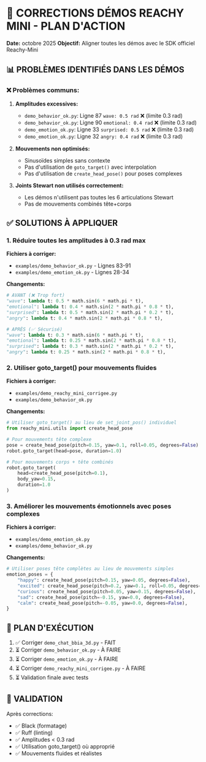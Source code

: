 # 🎯 CORRECTIONS DÉMOS REACHY MINI - PLAN D'ACTION

**Date:** octobre 2025
**Objectif:** Aligner toutes les démos avec le SDK officiel Reachy-Mini

## 📊 PROBLÈMES IDENTIFIÉS DANS LES DÉMOS

### ❌ Problèmes communs:

1. **Amplitudes excessives:**
   - `demo_behavior_ok.py`: Ligne 87 `wave: 0.5 rad` ❌ (limite 0.3 rad)
   - `demo_behavior_ok.py`: Ligne 90 `emotional: 0.4 rad` ❌ (limite 0.3 rad)
   - `demo_emotion_ok.py`: Ligne 33 `surprised: 0.5 rad` ❌ (limite 0.3 rad)
   - `demo_emotion_ok.py`: Ligne 32 `angry: 0.4 rad` ❌ (limite 0.3 rad)

2. **Mouvements non optimisés:**
   - Sinusoïdes simples sans contexte
   - Pas d'utilisation de `goto_target()` avec interpolation
   - Pas d'utilisation de `create_head_pose()` pour poses complexes

3. **Joints Stewart non utilisés correctement:**
   - Les démos n'utilisent pas toutes les 6 articulations Stewart
   - Pas de mouvements combinés tête+corps

## ✅ SOLUTIONS À APPLIQUER

### 1. Réduire toutes les amplitudes à 0.3 rad max

**Fichiers à corriger:**
- `examples/demo_behavior_ok.py` - Lignes 83-91
- `examples/demo_emotion_ok.py` - Lignes 28-34

**Changements:**
```python
# AVANT (❌ Trop fort)
"wave": lambda t: 0.5 * math.sin(6 * math.pi * t),
"emotional": lambda t: 0.4 * math.sin(2 * math.pi * 0.8 * t),
"surprised": lambda t: 0.5 * math.sin(2 * math.pi * 0.2 * t),
"angry": lambda t: 0.4 * math.sin(2 * math.pi * 0.8 * t),

# APRÈS (✅ Sécurisé)
"wave": lambda t: 0.3 * math.sin(6 * math.pi * t),
"emotional": lambda t: 0.25 * math.sin(2 * math.pi * 0.8 * t),
"surprised": lambda t: 0.3 * math.sin(2 * math.pi * 0.2 * t),
"angry": lambda t: 0.25 * math.sin(2 * math.pi * 0.8 * t),
```

### 2. Utiliser goto_target() pour mouvements fluides

**Fichiers à corriger:**
- `examples/demo_reachy_mini_corrigee.py`
- `examples/demo_behavior_ok.py`

**Changements:**
```python
# Utiliser goto_target() au lieu de set_joint_pos() individuel
from reachy_mini.utils import create_head_pose

# Pour mouvements tête complexe
pose = create_head_pose(pitch=0.15, yaw=0.1, roll=0.05, degrees=False)
robot.goto_target(head=pose, duration=1.0)

# Pour mouvements corps + tête combinés
robot.goto_target(
    head=create_head_pose(pitch=0.1),
    body_yaw=0.15,
    duration=1.0
)
```

### 3. Améliorer les mouvements émotionnels avec poses complexes

**Fichiers à corriger:**
- `examples/demo_emotion_ok.py`
- `examples/demo_behavior_ok.py`

**Changements:**
```python
# Utiliser poses tête complètes au lieu de mouvements simples
emotion_poses = {
    "happy": create_head_pose(pitch=0.15, yaw=0.05, degrees=False),
    "excited": create_head_pose(pitch=0.2, yaw=0.1, roll=0.05, degrees=False),
    "curious": create_head_pose(pitch=0.05, yaw=0.15, degrees=False),
    "sad": create_head_pose(pitch=-0.15, yaw=0.0, degrees=False),
    "calm": create_head_pose(pitch=-0.05, yaw=0.0, degrees=False),
}
```

## 🎯 PLAN D'EXÉCUTION

1. ✅ Corriger `demo_chat_bbia_3d.py` - FAIT
2. ⏳ Corriger `demo_behavior_ok.py` - À FAIRE
3. ⏳ Corriger `demo_emotion_ok.py` - À FAIRE
4. ⏳ Corriger `demo_reachy_mini_corrigee.py` - À FAIRE
5. ⏳ Validation finale avec tests

## 📝 VALIDATION

Après corrections:
- ✅ Black (formatage)
- ✅ Ruff (linting)
- ✅ Amplitudes < 0.3 rad
- ✅ Utilisation goto_target() où approprié
- ✅ Mouvements fluides et réalistes

